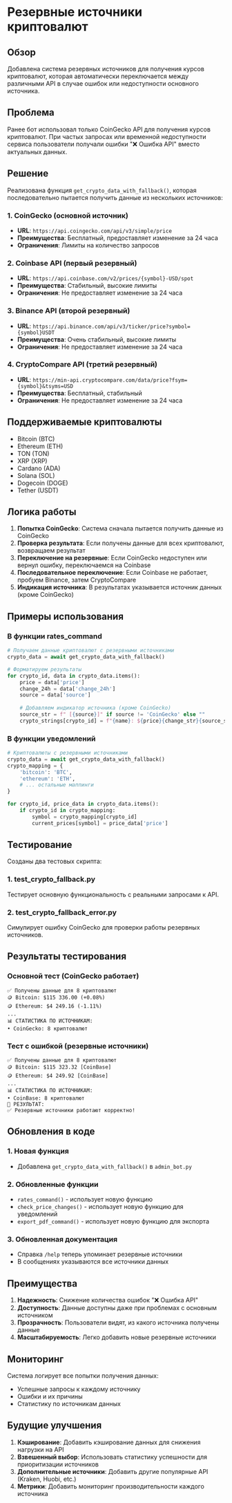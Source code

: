 # Резервные источники криптовалют

## Обзор

Добавлена система резервных источников для получения курсов криптовалют, которая автоматически переключается между различными API в случае ошибок или недоступности основного источника.

## Проблема

Ранее бот использовал только CoinGecko API для получения курсов криптовалют. При частых запросах или временной недоступности сервиса пользователи получали ошибки "❌ Ошибка API" вместо актуальных данных.

## Решение

Реализована функция `get_crypto_data_with_fallback()`, которая последовательно пытается получить данные из нескольких источников:

### 1. CoinGecko (основной источник)
- **URL**: `https://api.coingecko.com/api/v3/simple/price`
- **Преимущества**: Бесплатный, предоставляет изменение за 24 часа
- **Ограничения**: Лимиты на количество запросов

### 2. Coinbase API (первый резервный)
- **URL**: `https://api.coinbase.com/v2/prices/{symbol}-USD/spot`
- **Преимущества**: Стабильный, высокие лимиты
- **Ограничения**: Не предоставляет изменение за 24 часа

### 3. Binance API (второй резервный)
- **URL**: `https://api.binance.com/api/v3/ticker/price?symbol={symbol}USDT`
- **Преимущества**: Очень стабильный, высокие лимиты
- **Ограничения**: Не предоставляет изменение за 24 часа

### 4. CryptoCompare API (третий резервный)
- **URL**: `https://min-api.cryptocompare.com/data/price?fsym={symbol}&tsyms=USD`
- **Преимущества**: Бесплатный, стабильный
- **Ограничения**: Не предоставляет изменение за 24 часа

## Поддерживаемые криптовалюты

- Bitcoin (BTC)
- Ethereum (ETH)
- TON (TON)
- XRP (XRP)
- Cardano (ADA)
- Solana (SOL)
- Dogecoin (DOGE)
- Tether (USDT)

## Логика работы

1. **Попытка CoinGecko**: Система сначала пытается получить данные из CoinGecko
2. **Проверка результата**: Если получены данные для всех криптовалют, возвращаем результат
3. **Переключение на резервные**: Если CoinGecko недоступен или вернул ошибку, переключаемся на Coinbase
4. **Последовательное переключение**: Если Coinbase не работает, пробуем Binance, затем CryptoCompare
5. **Индикация источника**: В результатах указывается источник данных (кроме CoinGecko)

## Примеры использования

### В функции rates_command
```python
# Получаем данные криптовалют с резервными источниками
crypto_data = await get_crypto_data_with_fallback()

# Форматируем результаты
for crypto_id, data in crypto_data.items():
    price = data['price']
    change_24h = data['change_24h']
    source = data['source']
    
    # Добавляем индикатор источника (кроме CoinGecko)
    source_str = f" [{source}]" if source != 'CoinGecko' else ""
    crypto_strings[crypto_id] = f"{name}: ${price}{change_str}{source_str}"
```

### В функции уведомлений
```python
# Криптовалюты с резервными источниками
crypto_data = await get_crypto_data_with_fallback()
crypto_mapping = {
    'bitcoin': 'BTC',
    'ethereum': 'ETH',
    # ... остальные маппинги
}

for crypto_id, price_data in crypto_data.items():
    if crypto_id in crypto_mapping:
        symbol = crypto_mapping[crypto_id]
        current_prices[symbol] = price_data['price']
```

## Тестирование

Созданы два тестовых скрипта:

### 1. test_crypto_fallback.py
Тестирует основную функциональность с реальными запросами к API.

### 2. test_crypto_fallback_error.py
Симулирует ошибку CoinGecko для проверки работы резервных источников.

## Результаты тестирования

### Основной тест (CoinGecko работает)
```
✅ Получены данные для 8 криптовалют
🪙 Bitcoin: $115 336.00 (+0.08%)
🪙 Ethereum: $4 249.16 (-1.11%)
...
📊 СТАТИСТИКА ПО ИСТОЧНИКАМ:
• CoinGecko: 8 криптовалют
```

### Тест с ошибкой (резервные источники)
```
✅ Получены данные для 8 криптовалют
🪙 Bitcoin: $115 323.32 [CoinBase]
🪙 Ethereum: $4 249.92 [CoinBase]
...
📊 СТАТИСТИКА ПО ИСТОЧНИКАМ:
• CoinBase: 8 криптовалют
🎯 РЕЗУЛЬТАТ:
✅ Резервные источники работают корректно!
```

## Обновления в коде

### 1. Новая функция
- Добавлена `get_crypto_data_with_fallback()` в `admin_bot.py`

### 2. Обновленные функции
- `rates_command()` - использует новую функцию
- `check_price_changes()` - использует новую функцию для уведомлений
- `export_pdf_command()` - использует новую функцию для экспорта

### 3. Обновленная документация
- Справка `/help` теперь упоминает резервные источники
- В сообщениях указываются все источники данных

## Преимущества

1. **Надежность**: Снижение количества ошибок "❌ Ошибка API"
2. **Доступность**: Данные доступны даже при проблемах с основным источником
3. **Прозрачность**: Пользователи видят, из какого источника получены данные
4. **Масштабируемость**: Легко добавить новые резервные источники

## Мониторинг

Система логирует все попытки получения данных:
- Успешные запросы к каждому источнику
- Ошибки и их причины
- Статистику по источникам данных

## Будущие улучшения

1. **Кэширование**: Добавить кэширование данных для снижения нагрузки на API
2. **Взвешенный выбор**: Использовать статистику успешности для приоритизации источников
3. **Дополнительные источники**: Добавить другие популярные API (Kraken, Huobi, etc.)
4. **Метрики**: Добавить мониторинг производительности каждого источника
